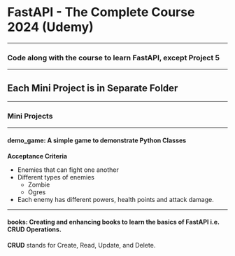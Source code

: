# FastAPI - The Complete Course 2024 (Udemy)

---

### Code along with the course to learn FastAPI, except Project 5

---

## Each Mini Project is in Separate Folder

---

### Mini Projects

----
#### **demo_game**: A simple game to demonstrate Python Classes

**Acceptance Criteria**

- Enemies that can fight one another
- Different types of enemies
  - Zombie
  - Ogres
- Each enemy has different powers, health points and attack damage.

---
#### **books**: Creating and enhancing books to learn the basics of FastAPI i.e. CRUD Operations.
**CRUD** stands for Create, Read, Update, and Delete.
